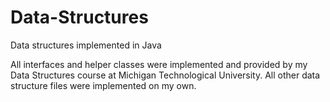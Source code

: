 # Data-Structures
Data structures implemented in Java

All interfaces and helper classes were implemented and provided by my Data Structures course at Michigan Technological University.
All other data structure files were implemented on my own.

